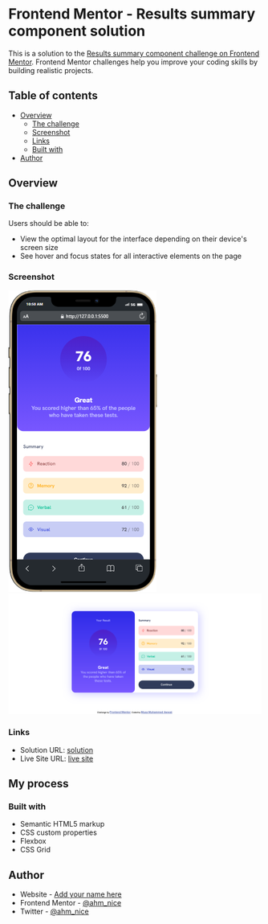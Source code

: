 # Frontend Mentor - Results summary component solution

This is a solution to the [Results summary component challenge on Frontend Mentor](https://www.frontendmentor.io/challenges/results-summary-component-CE_K6s0maV). Frontend Mentor challenges help you improve your coding skills by building realistic projects. 

## Table of contents

- [Overview](#overview)
  - [The challenge](#the-challenge)
  - [Screenshot](#screenshot)
  - [Links](#links)
  - [Built with](#built-with)
- [Author](#author)




## Overview

### The challenge

Users should be able to:

- View the optimal layout for the interface depending on their device's screen size
- See hover and focus states for all interactive elements on the page

### Screenshot

![](assets/images/iPhone-12-PRO-MAX-127.0.0.1.png)  ![](assets/images/Screenshot%202024-05-22%20at%2010-50-39%20Frontend%20Mentor%20Results%20summary%20component.png)



### Links

- Solution URL: [solution ](https://github.com/AhmNice/Results-summary-component-)
- Live Site URL: [live site](https://your-live-site-url.com)

## My process

### Built with

- Semantic HTML5 markup
- CSS custom properties
- Flexbox
- CSS Grid

## Author

- Website - [Add your name here](https://www.your-site.com)
- Frontend Mentor - [@ahm_nice](https://www.frontendmentor.io/profile/AhmNice)
- Twitter - [@ahm_nice](https://www.twitter.com/ahm_nice)
